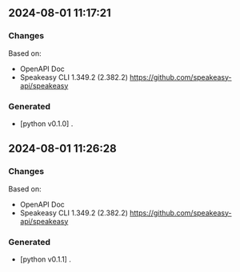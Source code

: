 

## 2024-08-01 11:17:21
### Changes
Based on:
- OpenAPI Doc  
- Speakeasy CLI 1.349.2 (2.382.2) https://github.com/speakeasy-api/speakeasy
### Generated
- [python v0.1.0] .

## 2024-08-01 11:26:28
### Changes
Based on:
- OpenAPI Doc  
- Speakeasy CLI 1.349.2 (2.382.2) https://github.com/speakeasy-api/speakeasy
### Generated
- [python v0.1.1] .